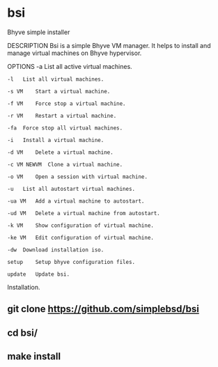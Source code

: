 # bsi

Bhyve simple installer

DESCRIPTION
	Bsi is a simple Bhyve VM manager. It helps to install and manage virtual machines on Bhyve hypervisor.

OPTIONS
	-a	 List all active virtual machines.

	-l	 List all virtual machines.

	-s VM	 Start a virtual machine.

	-f VM	 Force stop a virtual machine.

	-r VM	 Restart a virtual machine.

	-fa	 Force stop all virtual machines.

	-i	 Install a virtual machine.

	-d VM	 Delete a virtual machine.

	-c VM NEWVM	 Clone a virtual machine.

	-o VM	 Open a session with virtual machine.

	-u	 List all autostart virtual machines.

	-ua VM	 Add a virtual machine to autostart.

	-ud VM	 Delete a virtual machine from autostart.

	-k VM	 Show configuration of virtual machine.

	-ke VM	 Edit configuration of virtual machine.

	-dw	 Download installation iso.

	setup	 Setup bhyve configuration files.

	update	 Update bsi.



Installation.

## git clone https://github.com/simplebsd/bsi<br/>
## cd bsi/<br/>
## make install
